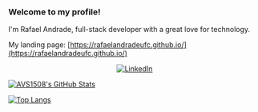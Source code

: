 ### Welcome to my profile!

I'm Rafael Andrade, full-stack developer with a great love for technology.

My landing page: [https://rafaelandradeufc.github.io/](https://rafaelandradeufc.github.io/)


<p align="center">  
 <a href="https://www.linkedin.com/in/rafaelandradeufc/"><img alt="LinkedIn" src="https://img.shields.io/badge/LinkedIn-Rafael%20Andrade-blue?logo=linkedin?logo=linkedin"></a>
</p>

[![AVS1508's GitHub Stats](https://github-readme-stats.vercel.app/api/?username=rafaelandradeufc&show_icons=true&count_private=true&include_all_commits=true)](https://github.com/rafaelandradeufc)

[![Top Langs](https://github-readme-stats.vercel.app/api/top-langs/?username=rafaelandradeufc)](https://github.com/rafaelandradeufc)
